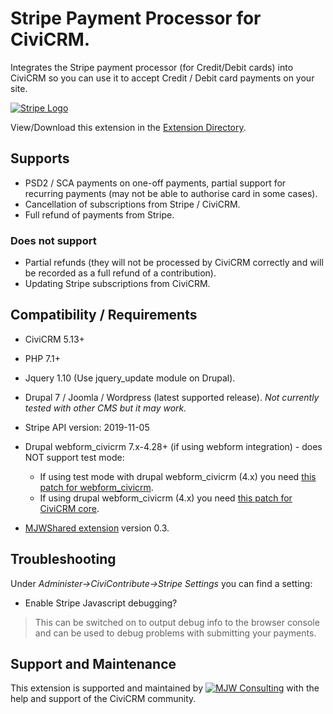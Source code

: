 # Stripe Payment Processor for CiviCRM.
Integrates the Stripe payment processor (for Credit/Debit cards) into CiviCRM so you can use it to accept Credit / Debit card payments on your site.

[![Stripe Logo](/images/stripe.png)](https://stripe.com/)

View/Download this extension in the [Extension Directory](https://civicrm.org/extensions/stripe-payment-processor).

## Supports
* PSD2 / SCA payments on one-off payments, partial support for recurring payments (may not be able to authorise card in some cases).
* Cancellation of subscriptions from Stripe / CiviCRM.
* Full refund of payments from Stripe.

### Does not support
* Partial refunds (they will not be processed by CiviCRM correctly and will be recorded as a full refund of a contribution).
* Updating Stripe subscriptions from CiviCRM.

## Compatibility / Requirements
* CiviCRM 5.13+
* PHP 7.1+
* Jquery 1.10 (Use jquery_update module on Drupal).
* Drupal 7 / Joomla / Wordpress (latest supported release). *Not currently tested with other CMS but it may work.*
* Stripe API version: 2019-11-05
* Drupal webform_civicrm 7.x-4.28+ (if using webform integration) - does NOT support test mode:  
  * If using test mode with drupal webform_civicrm (4.x) you need [this patch for webform_civicrm](https://github.com/colemanw/webform_civicrm/pull/266).
  * If using drupal webform_civicrm (4.x) you need [this patch for CiviCRM core](https://github.com/civicrm/civicrm-core/pull/15340).

* [MJWShared extension](https://civicrm.org/extensions/mjwshared) version 0.3. 

## Troubleshooting
Under *Administer->CiviContribute->Stripe Settings* you can find a setting:
* Enable Stripe Javascript debugging?

> This can be switched on to output debug info to the browser console and can be used to debug problems with submitting your payments.

## Support and Maintenance
This extension is supported and maintained by [![MJW Consulting](/images/mjwconsulting.jpg)](https://www.mjwconsult.co.uk) with the help and support of the CiviCRM community.
